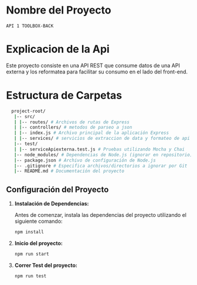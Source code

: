# Nombre del Proyecto
    API 1 TOOLBOX-BACK

# Explicacion de la Api

   Este proyecto consiste en una API REST que consume datos de una API externa y los reformatea para facilitar su consumo en el lado del front-end.

# Estructura de Carpetas
 ```bash
   project-root/
    |-- src/
    | |-- routes/ # Archivos de rutas de Express
    | |-- controllers/ # metodos de parseo a json
    | |-- index.js # Archivo principal de la aplicación Express
    | |-- services/ # servicios de extraccion de data y formateo de api externa
    |-- test/
    | |-- serviceApiexterna.test.js # Pruebas utilizando Mocha y Chai
    |-- node_modules/ # Dependencias de Node.js (ignorar en repositorio)
    |-- package.json # Archivo de configuración de Node.js
    |-- .gitignore # Especifica archivos/directorios a ignorar por Git
    |-- README.md # Documentación del proyecto
```
## Configuración del Proyecto

1. **Instalación de Dependencias:**

   Antes de comenzar, instala las dependencias del proyecto utilizando el siguiente comando:

   ```bash
   npm install

2. **Inicio del proyecto:**
   
   ```bash
   npm run start

3. **Correr Test del proyecto:**
   
   ```bash
   npm run test